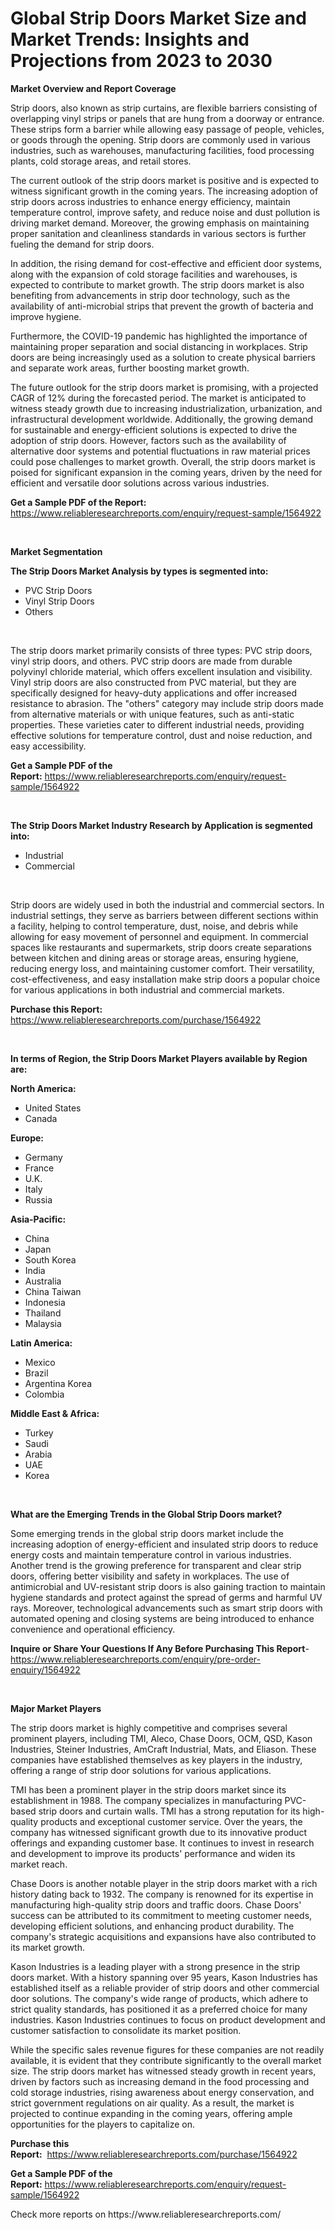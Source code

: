 <p><h1>Global Strip Doors Market Size and Market Trends: Insights and Projections from 2023 to 2030</h1></p><p><strong>Market Overview and Report Coverage</strong></p>
<p><p>Strip doors, also known as strip curtains, are flexible barriers consisting of overlapping vinyl strips or panels that are hung from a doorway or entrance. These strips form a barrier while allowing easy passage of people, vehicles, or goods through the opening. Strip doors are commonly used in various industries, such as warehouses, manufacturing facilities, food processing plants, cold storage areas, and retail stores.</p><p>The current outlook of the strip doors market is positive and is expected to witness significant growth in the coming years. The increasing adoption of strip doors across industries to enhance energy efficiency, maintain temperature control, improve safety, and reduce noise and dust pollution is driving market demand. Moreover, the growing emphasis on maintaining proper sanitation and cleanliness standards in various sectors is further fueling the demand for strip doors.</p><p>In addition, the rising demand for cost-effective and efficient door systems, along with the expansion of cold storage facilities and warehouses, is expected to contribute to market growth. The strip doors market is also benefiting from advancements in strip door technology, such as the availability of anti-microbial strips that prevent the growth of bacteria and improve hygiene.</p><p>Furthermore, the COVID-19 pandemic has highlighted the importance of maintaining proper separation and social distancing in workplaces. Strip doors are being increasingly used as a solution to create physical barriers and separate work areas, further boosting market growth.</p><p>The future outlook for the strip doors market is promising, with a projected CAGR of 12% during the forecasted period. The market is anticipated to witness steady growth due to increasing industrialization, urbanization, and infrastructural development worldwide. Additionally, the growing demand for sustainable and energy-efficient solutions is expected to drive the adoption of strip doors. However, factors such as the availability of alternative door systems and potential fluctuations in raw material prices could pose challenges to market growth. Overall, the strip doors market is poised for significant expansion in the coming years, driven by the need for efficient and versatile door solutions across various industries.</p></p>
<p><strong>Get a Sample PDF of the Report:</strong> <a href="https://www.reliableresearchreports.com/enquiry/request-sample/1564922">https://www.reliableresearchreports.com/enquiry/request-sample/1564922</a></p>
<p>&nbsp;</p>
<p><strong>Market Segmentation</strong></p>
<p><strong>The Strip Doors Market Analysis by types is segmented into:</strong></p>
<p><ul><li>PVC Strip Doors‎</li><li>Vinyl Strip Doors‎</li><li>Others</li></ul></p>
<p>&nbsp;</p>
<p><p>The strip doors market primarily consists of three types: PVC strip doors, vinyl strip doors, and others. PVC strip doors are made from durable polyvinyl chloride material, which offers excellent insulation and visibility. Vinyl strip doors are also constructed from PVC material, but they are specifically designed for heavy-duty applications and offer increased resistance to abrasion. The "others" category may include strip doors made from alternative materials or with unique features, such as anti-static properties. These varieties cater to different industrial needs, providing effective solutions for temperature control, dust and noise reduction, and easy accessibility.</p></p>
<p><strong>Get a Sample PDF of the Report:</strong>&nbsp;<a href="https://www.reliableresearchreports.com/enquiry/request-sample/1564922">https://www.reliableresearchreports.com/enquiry/request-sample/1564922</a></p>
<p>&nbsp;</p>
<p><strong>The Strip Doors Market Industry Research by Application is segmented into:</strong></p>
<p><ul><li>Industrial</li><li>Commercial</li></ul></p>
<p>&nbsp;</p>
<p><p>Strip doors are widely used in both the industrial and commercial sectors. In industrial settings, they serve as barriers between different sections within a facility, helping to control temperature, dust, noise, and debris while allowing for easy movement of personnel and equipment. In commercial spaces like restaurants and supermarkets, strip doors create separations between kitchen and dining areas or storage areas, ensuring hygiene, reducing energy loss, and maintaining customer comfort. Their versatility, cost-effectiveness, and easy installation make strip doors a popular choice for various applications in both industrial and commercial markets.</p></p>
<p><strong>Purchase this Report:</strong>&nbsp; <a href="https://www.reliableresearchreports.com/purchase/1564922">https://www.reliableresearchreports.com/purchase/1564922</a></p>
<p>&nbsp;</p>
<p><strong>In terms of Region, the Strip Doors Market Players available by Region are:</strong></p>
<p>
    <p> <strong> North America: </strong>
        <ul>
            <li>United States</li>
            <li>Canada</li>
        </ul>
        </p> 
    <p> <strong> Europe: </strong>
        <ul>
            <li>Germany</li>
            <li>France</li>
            <li>U.K.</li>
            <li>Italy</li>
            <li>Russia</li>
        </ul>
        </p> 
    <p> <strong> Asia-Pacific: </strong>
        <ul>
            <li>China</li>
            <li>Japan</li>
            <li>South Korea</li>
            <li>India</li>
            <li>Australia</li>
            <li>China Taiwan</li>
            <li>Indonesia</li>
            <li>Thailand</li>
            <li>Malaysia</li>
        </ul>
        </p> 
    <p> <strong> Latin America: </strong>
        <ul>
            <li>Mexico</li>
            <li>Brazil</li>
            <li>Argentina Korea</li>
            <li>Colombia</li>
        </ul>
        </p> 
    <p> <strong> Middle East & Africa: </strong>
        <ul>
            <li>Turkey</li>
            <li>Saudi</li>
            <li>Arabia</li>
            <li>UAE</li>
            <li>Korea</li>
        </ul>
    </p>
    </p>
<p>&nbsp;</p>
<p><strong>What are the Emerging Trends in the Global Strip Doors market?</strong></p>
<p><p>Some emerging trends in the global strip doors market include the increasing adoption of energy-efficient and insulated strip doors to reduce energy costs and maintain temperature control in various industries. Another trend is the growing preference for transparent and clear strip doors, offering better visibility and safety in workplaces. The use of antimicrobial and UV-resistant strip doors is also gaining traction to maintain hygiene standards and protect against the spread of germs and harmful UV rays. Moreover, technological advancements such as smart strip doors with automated opening and closing systems are being introduced to enhance convenience and operational efficiency.</p></p>
<p><strong>Inquire or Share Your Questions If Any Before Purchasing This Report</strong>- <a href="https://www.reliableresearchreports.com/enquiry/pre-order-enquiry/1564922">https://www.reliableresearchreports.com/enquiry/pre-order-enquiry/1564922</a></p>
<p>&nbsp;</p>
<p><strong>Major Market Players</strong></p>
<p><p>The strip doors market is highly competitive and comprises several prominent players, including TMI, Aleco, Chase Doors, OCM, QSD, Kason Industries, Steiner Industries, AmCraft Industrial, Mats, and Eliason. These companies have established themselves as key players in the industry, offering a range of strip door solutions for various applications.</p><p>TMI has been a prominent player in the strip doors market since its establishment in 1988. The company specializes in manufacturing PVC-based strip doors and curtain walls. TMI has a strong reputation for its high-quality products and exceptional customer service. Over the years, the company has witnessed significant growth due to its innovative product offerings and expanding customer base. It continues to invest in research and development to improve its products' performance and widen its market reach.</p><p>Chase Doors is another notable player in the strip doors market with a rich history dating back to 1932. The company is renowned for its expertise in manufacturing high-quality strip doors and traffic doors. Chase Doors' success can be attributed to its commitment to meeting customer needs, developing efficient solutions, and enhancing product durability. The company's strategic acquisitions and expansions have also contributed to its market growth.</p><p>Kason Industries is a leading player with a strong presence in the strip doors market. With a history spanning over 95 years, Kason Industries has established itself as a reliable provider of strip doors and other commercial door solutions. The company's wide range of products, which adhere to strict quality standards, has positioned it as a preferred choice for many industries. Kason Industries continues to focus on product development and customer satisfaction to consolidate its market position.</p><p>While the specific sales revenue figures for these companies are not readily available, it is evident that they contribute significantly to the overall market size. The strip doors market has witnessed steady growth in recent years, driven by factors such as increasing demand in the food processing and cold storage industries, rising awareness about energy conservation, and strict government regulations on air quality. As a result, the market is projected to continue expanding in the coming years, offering ample opportunities for the players to capitalize on.</p></p>
<p><strong>Purchase this Report:</strong>&nbsp;&nbsp;<a href="https://www.reliableresearchreports.com/purchase/1564922">https://www.reliableresearchreports.com/purchase/1564922</a></p>
<p></p>
<p><strong>Get a Sample PDF of the Report:</strong>&nbsp;<a href="https://www.reliableresearchreports.com/enquiry/request-sample/1564922">https://www.reliableresearchreports.com/enquiry/request-sample/1564922</a></p>
<p>Check more reports on https://www.reliableresearchreports.com/</p>